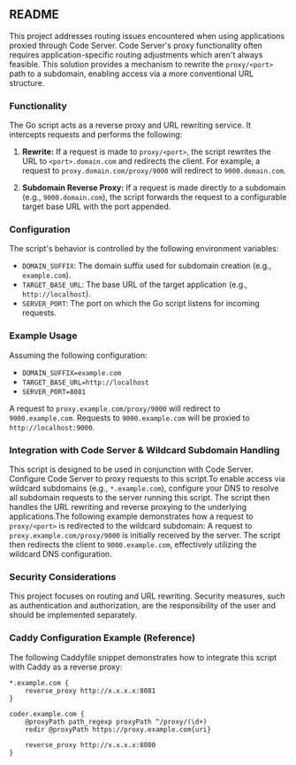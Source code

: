 ## README

This project addresses routing issues encountered when using applications proxied through Code Server. Code Server's proxy functionality often requires application-specific routing adjustments which aren't always feasible. This solution provides a mechanism to rewrite the `proxy/<port>` path to a subdomain, enabling access via a more conventional URL structure.

### Functionality

The Go script acts as a reverse proxy and URL rewriting service. It intercepts requests and performs the following:

1.  **Rewrite:** If a request is made to `proxy/<port>`, the script rewrites the URL to `<port>.domain.com` and redirects the client. For example, a request to `proxy.domain.com/proxy/9000` will redirect to `9000.domain.com`.

2.  **Subdomain Reverse Proxy:** If a request is made directly to a subdomain (e.g., `9000.domain.com`), the script forwards the request to a configurable target base URL with the port appended.

### Configuration

The script's behavior is controlled by the following environment variables:

- `DOMAIN_SUFFIX`: The domain suffix used for subdomain creation (e.g., `example.com`).
- `TARGET_BASE_URL`: The base URL of the target application (e.g., `http://localhost`).
- `SERVER_PORT`: The port on which the Go script listens for incoming requests.

### Example Usage

Assuming the following configuration:

- `DOMAIN_SUFFIX=example.com`
- `TARGET_BASE_URL=http://localhost`
- `SERVER_PORT=8081`

A request to `proxy.example.com/proxy/9000` will redirect to `9000.example.com`. Requests to `9000.example.com` will be proxied to `http://localhost:9000`.

### Integration with Code Server & Wildcard Subdomain Handling

This script is designed to be used in conjunction with Code Server. Configure Code Server to proxy requests to this script.To enable access via wildcard subdomains (e.g., `*.example.com`), configure your DNS to resolve all subdomain requests to the server running this script. The script then handles the URL rewriting and reverse proxying to the underlying applications.The following example demonstrates how a request to `proxy/<port>` is redirected to the wildcard subdomain: A request to `proxy.example.com/proxy/9000` is initially received by the server. The script then redirects the client to `9000.example.com`, effectively utilizing the wildcard DNS configuration.

### Security Considerations

This project focuses on routing and URL rewriting. Security measures, such as authentication and authorization, are the responsibility of the user and should be implemented separately.

### Caddy Configuration Example (Reference)

The following Caddyfile snippet demonstrates how to integrate this script with Caddy as a reverse proxy:

```caddyfile
*.example.com {
    reverse_proxy http://x.x.x.x:8081
}

coder.example.com {
    @proxyPath path_regexp proxyPath ^/proxy/(\d+)
    redir @proxyPath https://proxy.example.com{uri}

    reverse_proxy http://x.x.x.x:8080
}

```
